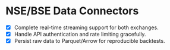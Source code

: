 # NSE/BSE Data Connectors

 - [x] Complete real-time streaming support for both exchanges.
 - [x] Handle API authentication and rate limiting gracefully.
 - [x] Persist raw data to Parquet/Arrow for reproducible backtests.
